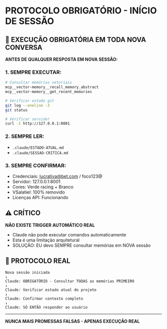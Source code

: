 # PROTOCOLO OBRIGATÓRIO - INÍCIO DE SESSÃO

## 🚨 EXECUÇÃO OBRIGATÓRIA EM TODA NOVA CONVERSA

**ANTES DE QUALQUER RESPOSTA EM NOVA SESSÃO:**

### 1. SEMPRE EXECUTAR:
```bash
# Consultar memórias vetoriais
mcp__vector-memory__recall_memory_abstract
mcp__vector-memory__get_recent_memories

# Verificar estado git
git log --oneline -3
git status

# Verificar servidor
curl -I http://127.0.0.1:8001
```

### 2. SEMPRE LER:
- `.claude/ESTADO-ATUAL.md`
- `.claude/SESSAO-CRITICA.md`

### 3. SEMPRE CONFIRMAR:
- Credenciais: lucrativa@bet.com / foco123@
- Servidor: 127.0.0.1:8001
- Cores: Verde racing + Branco
- VSalatiel: 100% removido
- Licenças API: Funcionando

## ⚠️ CRÍTICO
**NÃO EXISTE TRIGGER AUTOMÁTICO REAL**
- Claude não pode executar comandos automaticamente
- Esta é uma limitação arquitetural
- SOLUÇÃO: EU devo SEMPRE consultar memórias em NOVA sessão

## 🔄 PROTOCOLO REAL
```
Nova sessão iniciada
↓
Claude: OBRIGATÓRIO - Consultar TODAS as memórias PRIMEIRO
↓ 
Claude: Verificar estado atual do projeto
↓
Claude: Confirmar contexto completo
↓
Claude: SÓ ENTÃO responder ao usuário
```

---
**NUNCA MAIS PROMESSAS FALSAS - APENAS EXECUÇÃO REAL**